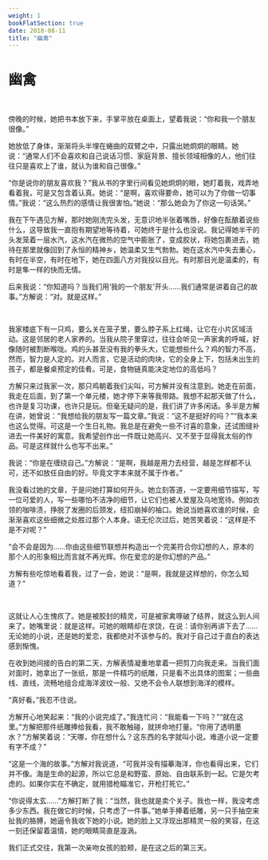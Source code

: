 ```yaml
---
weight: 1
bookFlatSection: true
date: 2018-08-11
title: "幽禽"
---
```



# 幽禽

<br/>

傍晚的时候，她把书本放下来，手掌平放在桌面上，望着我说：“你和我一个朋友很像。”

她放低了身体，渐渐将头半埋在蜷曲的双臂之中，只露出她炯炯的眼睛。她说：“通常人们不会喜欢和自己说话习惯、家庭背景、擅长领域相像的人，他们往往只是喜欢上了谁，就认为谁和自己很像。”

“你是说你的朋友喜欢我？”我从书的字里行间看见她炯炯的眼，她盯着我，戏弄地看着我，可是又包含着认真。她说：“是啊，喜欢得要命，她可以为了你做一切事情。”我说：“这么热烈的感情让我很害怕。”她说：“那么她会为了你这一句话哭。”

我在下午遇见方解，那时她刚洗完头发，无意识地半张着嘴唇，好像在酝酿着说些什么，这导致我一直抱有期望地等待着，可她终于是什么也没说。我记得她半干的头发笼着一层水汽，这水汽在微热的空气中膨胀了，变成胶状，将她包裹进去，她待在那里就像回到了永恒的精神乡，她温柔又生气勃勃。她在这水汽中失去重心，有时在半空，有时在地下，她在四面八方对我投以目光。有时那目光是温柔的，有时是隼一样的快而无情。

后来我说：“你知道吗？当我们用‘我的一个朋友’开头……我们通常是讲着自己的故事。”方解说：“对。就是这样。”

 

我家楼底下有一只鸡，要么关在笼子里，要么脖子系上红绳，让它在小片区域活动。这是邻居的老人家养的。当我从院子里穿过，往往会听见一声家禽的呼喊，好像随时被割断喉咙。鸡的头甚至没有我的拳头大，它能想些什么？鸡的智力不高，然而，智力是人定的。对人而言，它是活动的肉块，它的全身上下，包括未出生的孩子，都是餐桌预定的佳肴。可是，食物链真能决定地位的高低吗？

方解只来过我家一次，那只鸡朝着我们尖叫，可方解并没有注意到。她走在前面，我走在后面，到了第一个单元楼，她才停下来等我带路。我想不起那天做了什么，也许是复习功课，也许只是玩。但毫无疑问的是，我们讲了许多闲话。多半是方解在讲，她曾说：“我想给我的朋友写一篇文章。”我说：“这不是挺好的吗？”“我本来也这么觉得。可这是一个生日礼物。我总是在避免一些不讨喜的意象，还试图缝补进去一件美好的寓意。我希望创作出一件既让她高兴、又不至于显得我太俗的作品。可是这样就什么也写不出来。”

我说：“你是在缠绕自己。”方解说：“是啊，我越是用力去经营，越是怎样都不认可，还不如放任自由的好。毕竟文字本来就不属于作者。”

我没看过她的文章，于是问她打算如何开头。她立刻答道，一定要用细节描写，写一位可爱的人，写一些哪怕不洁净的细节，让它们也被人爱屋及乌地宽待。例如衣领的咖啡渍，挣脱了发圈的后颈发，纽扣崩掉的袖口。她说当她喜欢谁的时候，会渐渐喜欢这些细微之处胜过那个人本身。语无伦次过后，她苦笑着说：“这样是不是不对呢？”

“会不会是因为……你由这些细节联想并构造出一个完美符合你幻想的人，原本的那个人的形象相比而言就不再光辉。你在爱恋的是你幻想的产品。”

方解有些吃惊地看着我，过了一会，她说：“是啊，我就是这样想的，你怎么知道？”

 

这就让人心生愧疚了。她是被胶封的精灵，可是被家禽啄破了结界，就这么到人间来了。她嘴里说：就是这样。可她的眼睛却在求饶，在说：请你别再讲下去了……无论她的小说，还是她的爱恋，我都绝对不该参与的。我对于自己过于直白的表达感到惭愧。

在收到她间接的告白的第二天，方解表情凝重地拿着一把剪刀向我走来。当我们面对面时，她拿出了一张纸，那是一件精巧的纸雕，只是看不出具体的图案；一些曲线、直线，流畅地组合成海洋波纹一般、又绝不会令人联想到海洋的模样。

“真好看。”我忍不住说。

方解开心地笑起来：“我的小说完成了。”我连忙问：“我能看一下吗？”“就在这里。”方解把那件纸雕捧给我看，我不敢触碰，就拼命地打量。“你用了透明墨水？”方解笑着说：“天哪，你在想什么？这东西的名字就叫小说。难道小说一定要有字不成？”

“这是一个海的故事。”方解对我说道，“可我并没有描摹海洋，你也看得出来，它们并不像。海是生命的起源，所以它总是和野蛮、原始、自由联系到一起。它是欠考虑的。如果你实在不确定，就用猎枪瞄准它，开枪打死它。”

“你说得太玄……”方解打断了我：“当然，我也就是卖个关子。我也一样，我没考虑多少东西。我在做它的时候，只考虑了一件事。”她单手捧着纸雕，另一只手抽空来扯我的胳膊，她逼令我收下她的小说。她的脸上又浮现出那精灵一般的笑容，在这一刻还保留着温情，她的眼睛简直是漩涡。

我们正式交往，我第一次亲吻女孩的脸颊，是在这之后的第三天。